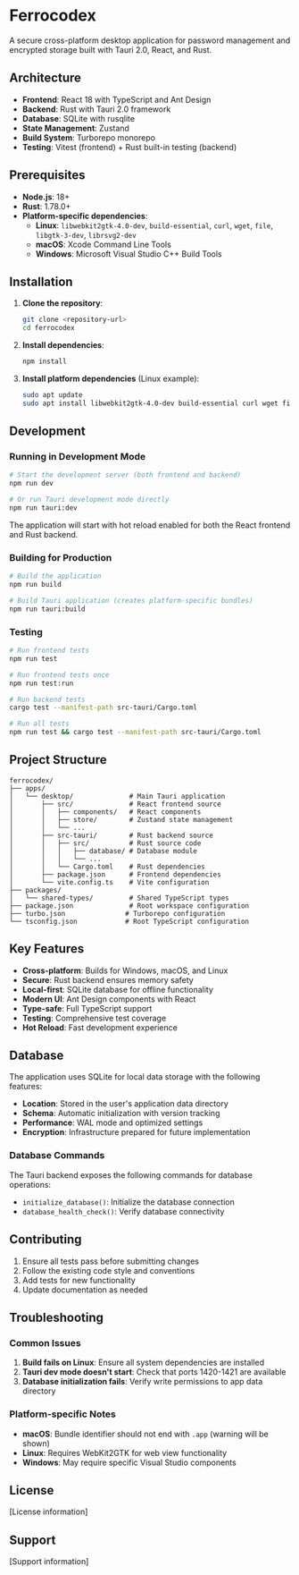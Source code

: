 # Ferrocodex

A secure cross-platform desktop application for password management and encrypted storage built with Tauri 2.0, React, and Rust.

## Architecture

- **Frontend**: React 18 with TypeScript and Ant Design
- **Backend**: Rust with Tauri 2.0 framework
- **Database**: SQLite with rusqlite
- **State Management**: Zustand
- **Build System**: Turborepo monorepo
- **Testing**: Vitest (frontend) + Rust built-in testing (backend)

## Prerequisites

- **Node.js**: 18+ 
- **Rust**: 1.78.0+
- **Platform-specific dependencies**:
  - **Linux**: `libwebkit2gtk-4.0-dev`, `build-essential`, `curl`, `wget`, `file`, `libgtk-3-dev`, `librsvg2-dev`
  - **macOS**: Xcode Command Line Tools
  - **Windows**: Microsoft Visual Studio C++ Build Tools

## Installation

1. **Clone the repository**:
   ```bash
   git clone <repository-url>
   cd ferrocodex
   ```

2. **Install dependencies**:
   ```bash
   npm install
   ```

3. **Install platform dependencies** (Linux example):
   ```bash
   sudo apt update
   sudo apt install libwebkit2gtk-4.0-dev build-essential curl wget file libgtk-3-dev librsvg2-dev
   ```

## Development

### Running in Development Mode

```bash
# Start the development server (both frontend and backend)
npm run dev

# Or run Tauri development mode directly
npm run tauri:dev
```

The application will start with hot reload enabled for both the React frontend and Rust backend.

### Building for Production

```bash
# Build the application
npm run build

# Build Tauri application (creates platform-specific bundles)
npm run tauri:build
```

### Testing

```bash
# Run frontend tests
npm run test

# Run frontend tests once
npm run test:run

# Run backend tests
cargo test --manifest-path src-tauri/Cargo.toml

# Run all tests
npm run test && cargo test --manifest-path src-tauri/Cargo.toml
```

## Project Structure

```
ferrocodex/
├── apps/
│   └── desktop/              # Main Tauri application
│       ├── src/              # React frontend source
│       │   ├── components/   # React components
│       │   ├── store/        # Zustand state management
│       │   └── ...
│       ├── src-tauri/        # Rust backend source
│       │   ├── src/          # Rust source code
│       │   │   ├── database/ # Database module
│       │   │   └── ...
│       │   └── Cargo.toml    # Rust dependencies
│       ├── package.json      # Frontend dependencies
│       └── vite.config.ts    # Vite configuration
├── packages/
│   └── shared-types/         # Shared TypeScript types
├── package.json              # Root workspace configuration
├── turbo.json               # Turborepo configuration
└── tsconfig.json            # Root TypeScript configuration
```

## Key Features

- **Cross-platform**: Builds for Windows, macOS, and Linux
- **Secure**: Rust backend ensures memory safety
- **Local-first**: SQLite database for offline functionality
- **Modern UI**: Ant Design components with React
- **Type-safe**: Full TypeScript support
- **Testing**: Comprehensive test coverage
- **Hot Reload**: Fast development experience

## Database

The application uses SQLite for local data storage with the following features:

- **Location**: Stored in the user's application data directory
- **Schema**: Automatic initialization with version tracking
- **Performance**: WAL mode and optimized settings
- **Encryption**: Infrastructure prepared for future implementation

### Database Commands

The Tauri backend exposes the following commands for database operations:

- `initialize_database()`: Initialize the database connection
- `database_health_check()`: Verify database connectivity

## Contributing

1. Ensure all tests pass before submitting changes
2. Follow the existing code style and conventions
3. Add tests for new functionality
4. Update documentation as needed

## Troubleshooting

### Common Issues

1. **Build fails on Linux**: Ensure all system dependencies are installed
2. **Tauri dev mode doesn't start**: Check that ports 1420-1421 are available
3. **Database initialization fails**: Verify write permissions to app data directory

### Platform-specific Notes

- **macOS**: Bundle identifier should not end with `.app` (warning will be shown)
- **Linux**: Requires WebKit2GTK for web view functionality
- **Windows**: May require specific Visual Studio components

## License

[License information]

## Support

[Support information]